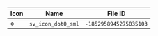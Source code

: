 | Icon | Name | File ID |
| ---  | ---  | ---     |
| ![](sv_icon_dot0_sml.png) | `sv_icon_dot0_sml` | `-1852958945275035103` |
